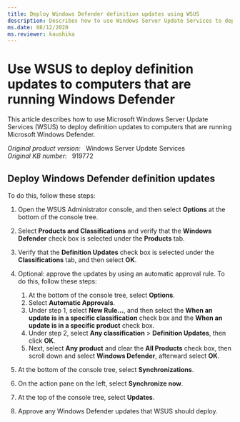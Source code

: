 ```yaml
---
title: Deploy Windows Defender definition updates using WSUS
description: Describes how to use Windows Server Update Services to deploy definition updates to computers that are running Windows Defender.
ms.date: 08/12/2020
ms.reviewer: kaushika
---
```

# Use WSUS to deploy definition updates to computers that are running Windows Defender

This article describes how to use Microsoft Windows Server Update Services (WSUS) to deploy definition updates to computers that are running Microsoft Windows Defender.

_Original product version:_ &nbsp; Windows Server Update Services  
_Original KB number:_ &nbsp; 919772

## Deploy Windows Defender definition updates

To do this, follow these steps:

1. Open the WSUS Administrator console, and then select **Options** at the bottom of the console tree.
2. Select **Products and Classifications** and verify that the **Windows Defender** check box is selected under the **Products** tab.
3. Verify that the **Definition Updates** check box is selected under the **Classifications** tab, and then select **OK**.

4. Optional: approve the updates by using an automatic approval rule. To do this, follow these steps:
   1. At the bottom of the console tree, select **Options**.
   2. Select **Automatic Approvals**.
   3. Under step 1, select **New Rule...**, and then select the **When an update is in a specific classification** check box and the **When an update is in a specific product** check box.
   4. Under step 2, select **Any classification** > **Definition Updates**, then click **OK**.
   5. Next, select **Any product** and clear the **All Products** check box, then scroll down and select **Windows Defender**, afterward select **OK**.

5. At the bottom of the console tree, select **Synchronizations**.
6. On the action pane on the left, select **Synchronize now**.
7. At the top of the console tree, select **Updates**.
8. Approve any Windows Defender updates that WSUS should deploy.

